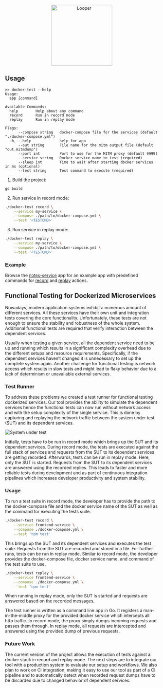 <p align="center">
  <img src="https://user-images.githubusercontent.com/7422050/56345043-1924ca00-61bf-11e9-9832-58a50379851f.png" width="200" alt="Looper"/>
</p>

## Usage

```
>> docker-test --help
Usage:
  app [command]

Available Commands:
  help        Help about any command
  record      Run in record mode
  replay      Run in replay mode

Flags:
      --compose string   docker-compose file for the services (default "./docker-compose.yml")
  -h, --help             help for app
      --out string       File name for the mitm output file (default "out.mitmdump")
      --port int         Port to use for the MITM proxy (default 9999)
      --service string   Docker service name to test (required)
      --sleep int        Time to wait after starting docker services in ms (optional)
      --test string      Test command to execute (required)
```

1. Build the project:
```bash
go build
```

2. Run service in record mode:
```bash
./docker-test record \
    --service my-service \
    --compose ./path/to/docker-compose.yml \
    --test '<TESTCMD>'
```

3. Run service in replay mode:
```bash
./docker-test replay \
    --service my-service \
    --compose ./path/to/docker-compose.yml \
    --test '<TESTCMD>'
```

### Example

Browse the [notes-service](https://github.com/fawind/docker-test/tree/master/examples/notes-service) app for an example app with predefined commands for [record](https://github.com/fawind/docker-test/blob/master/examples/notes-service/record.sh) and [replay](https://github.com/fawind/docker-test/blob/master/examples/notes-service/replay.sh) actions.

## Functional Testing for Dockerized Microservices

Nowadays, modern application systems exhibit a numerous amount of different services. All these services have their own unit and integration tests covering the core functionality. Unfortunately, these tests are not enough to ensure the stability and robustness of the whole system. Additional functional tests are required that verify interaction between the dependent services.

Usually when testing a given service, all the dependent service need to be up and running which results in a significant complexity overhead due to the different setups and resource requirements. Specifically, if the dependent services haven’t changed it is unnecessary to set up the complete system again. Another challenge for functional testing is network access which results in slow tests and might lead to flaky behavior due to a lack of determinism or unavailable external services.

### Test Runner
To address these problems we created a test runner for functional testing dockerized services. Our tool provides the ability to simulate the dependent services hence the functional tests can now run without network access and with the setup complexity of the single service. This is done by capturing and replaying the network traffic between the system under test (SUT) and its dependent services.

![System under test](https://user-images.githubusercontent.com/7422050/51401182-74a4d480-1b4a-11e9-80ba-247de6c3859f.png)

Initially, tests have to be run in record mode which brings up the SUT and its dependent services. During record mode, the tests are executed against the full stack of services and requests from the SUT to its dependent services are getting recorded.
Afterwards, tests can be run in replay mode. Here, only the SUT is started. Requests from the SUT to its dependent services are answered using the recorded replies. This leads to faster and more reliable tests during development and as part of continuous integration pipelines which increases developer productivity and system stability.


### Usage
To run a test suite in record mode, the developer has to provide the path to the docker-compose file and the docker service name of the SUT as well as the command for executing the tests suite.

```bash
./docker-test record \
    --service frontend-service \
    --compose ./docker-compose.yml \
    --test 'npm test'
```

This brings up the SUT and its dependent services and executes the test suite. Requests from the SUT are recorded and stored in a file. For further runs, tests can be run in replay mode. Similar to record mode, the developer provides the docker-compose file, docker service name, and command of the test suite to use.

```bash
./docker-test replay \
    --service frontend-service \
    --compose ./docker-compose.yml \
    --test 'npm test'
```

When running in replay mode, only the SUT is started and requests are answered based on the recorded messages.

The test runner is written as a command line app in Go. It registers a man-in-the-middle proxy for the provided docker service which intercepts all http traffic. In record mode, the proxy simply dumps incoming requests and passes them through. In replay mode, all requests are intercepted and answered using the provided dump of previous requests.

### Future Work
The current version of the project allows the execution of tests against a docker stack in record and replay mode. The next steps are to integrate our tool with a production system to evaluate our setup and workflows. We also plan to work on CI integration, making it easy to use our tool as part of a CI pipeline and to automatically detect when recorded request dumps have to be discarded due to changed behavior of dependent services.
